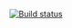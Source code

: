 [![Build status](https://ci.appveyor.com/api/projects/status/jsewt8mwjk3jyqxf/branch/main?svg=true)](https://ci.appveyor.com/project/ShapoMarina/testapi/branch/main)
